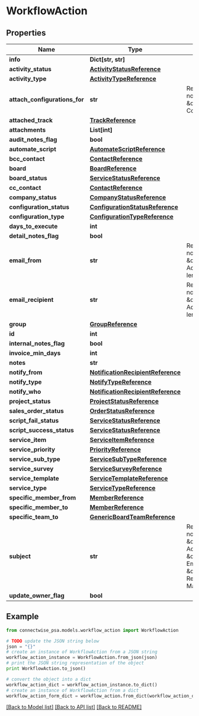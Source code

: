 # WorkflowAction


## Properties
Name | Type | Description | Notes
------------ | ------------- | ------------- | -------------
**info** | **Dict[str, str]** |  | [optional] 
**activity_status** | [**ActivityStatusReference**](ActivityStatusReference.md) |  | [optional] 
**activity_type** | [**ActivityTypeReference**](ActivityTypeReference.md) |  | [optional] 
**attach_configurations_for** | **str** | Required when notifyType is set to: \&quot;Attach Configuration\&quot; | [optional] 
**attached_track** | [**TrackReference**](TrackReference.md) |  | [optional] 
**attachments** | **List[int]** |  | [optional] 
**audit_notes_flag** | **bool** |  | [optional] 
**automate_script** | [**AutomateScriptReference**](AutomateScriptReference.md) |  | [optional] 
**bcc_contact** | [**ContactReference**](ContactReference.md) |  | [optional] 
**board** | [**BoardReference**](BoardReference.md) |  | [optional] 
**board_status** | [**ServiceStatusReference**](ServiceStatusReference.md) |  | [optional] 
**cc_contact** | [**ContactReference**](ContactReference.md) |  | [optional] 
**company_status** | [**CompanyStatusReference**](CompanyStatusReference.md) |  | [optional] 
**configuration_status** | [**ConfigurationStatusReference**](ConfigurationStatusReference.md) |  | [optional] 
**configuration_type** | [**ConfigurationTypeReference**](ConfigurationTypeReference.md) |  | [optional] 
**days_to_execute** | **int** |  | [optional] 
**detail_notes_flag** | **bool** |  | [optional] 
**email_from** | **str** | Required when notifyFrom is set to: \&quot;Email Address\&quot; Max length: 250; | [optional] 
**email_recipient** | **str** | Required when notifyWho is set to: \&quot;Email Address\&quot; Max length: 250; | [optional] 
**group** | [**GroupReference**](GroupReference.md) |  | [optional] 
**id** | **int** |  | [optional] 
**internal_notes_flag** | **bool** |  | [optional] 
**invoice_min_days** | **int** |  | [optional] 
**notes** | **str** |  | [optional] 
**notify_from** | [**NotificationRecipientReference**](NotificationRecipientReference.md) |  | [optional] 
**notify_type** | [**NotifyTypeReference**](NotifyTypeReference.md) |  | 
**notify_who** | [**NotificationRecipientReference**](NotificationRecipientReference.md) |  | [optional] 
**project_status** | [**ProjectStatusReference**](ProjectStatusReference.md) |  | [optional] 
**sales_order_status** | [**OrderStatusReference**](OrderStatusReference.md) |  | [optional] 
**script_fail_status** | [**ServiceStatusReference**](ServiceStatusReference.md) |  | [optional] 
**script_success_status** | [**ServiceStatusReference**](ServiceStatusReference.md) |  | [optional] 
**service_item** | [**ServiceItemReference**](ServiceItemReference.md) |  | [optional] 
**service_priority** | [**PriorityReference**](PriorityReference.md) |  | [optional] 
**service_sub_type** | [**ServiceSubTypeReference**](ServiceSubTypeReference.md) |  | [optional] 
**service_survey** | [**ServiceSurveyReference**](ServiceSurveyReference.md) |  | [optional] 
**service_template** | [**ServiceTemplateReference**](ServiceTemplateReference.md) |  | [optional] 
**service_type** | [**ServiceTypeReference**](ServiceTypeReference.md) |  | [optional] 
**specific_member_from** | [**MemberReference**](MemberReference.md) |  | [optional] 
**specific_member_to** | [**MemberReference**](MemberReference.md) |  | [optional] 
**specific_team_to** | [**GenericBoardTeamReference**](GenericBoardTeamReference.md) |  | [optional] 
**subject** | **str** | Required when notifyType is set to: \&quot;Create Activity\&quot;, \&quot;Send Email\&quot;, \&quot;Assign Resource\&quot; Max length: 100; | [optional] 
**update_owner_flag** | **bool** |  | [optional] 

## Example

```python
from connectwise_psa.models.workflow_action import WorkflowAction

# TODO update the JSON string below
json = "{}"
# create an instance of WorkflowAction from a JSON string
workflow_action_instance = WorkflowAction.from_json(json)
# print the JSON string representation of the object
print WorkflowAction.to_json()

# convert the object into a dict
workflow_action_dict = workflow_action_instance.to_dict()
# create an instance of WorkflowAction from a dict
workflow_action_form_dict = workflow_action.from_dict(workflow_action_dict)
```
[[Back to Model list]](../README.md#documentation-for-models) [[Back to API list]](../README.md#documentation-for-api-endpoints) [[Back to README]](../README.md)


